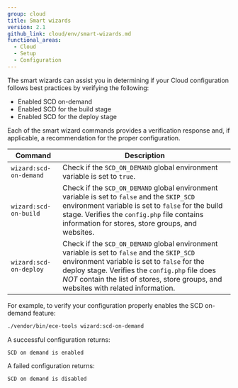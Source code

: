 ```yaml
---
group: cloud
title: Smart wizards
version: 2.1
github_link: cloud/env/smart-wizards.md
functional_areas:
  - Cloud
  - Setup
  - Configuration
---
```


The smart wizards can assist you in determining if your Cloud configuration follows best practices by verifying the following:

-  Enabled SCD on-demand
-  Enabled SCD for the build stage
-  Enabled SCD for the deploy stage
<!-- -  Enabled the master-slave connections for database and Redis service configuration -->

Each of the smart wizard commands provides a verification response and, if applicable, a recommendation for the proper configuration.

Command | Description
------- | -----------
`wizard:scd-on-demand` | Check if the `SCD_ON_DEMAND` global environment variable is set to `true`.
`wizard:scd-on-build ` | Check if the `SCD_ON_DEMAND` global environment variable is set to `false` and the `SKIP_SCD` environment variable is set to `false` for the build stage. Verifies the `config.php` file contains information for stores, store groups, and websites.
`wizard:scd-on-deploy` | Check if the `SCD_ON_DEMAND` global environment variable is set to `false` and the `SKIP_SCD` environment variable is set to `false` for the deploy stage. Verifies the `config.php` file does _NOT_ contain the list of stores, store groups, and websites with related information.

For example, to verify your configuration properly enables the SCD on-demand feature:

```bash
./vendor/bin/ece-tools wizard:scd-on-demand
```

A successful configuration returns:
```
SCD on demand is enabled
```

A failed configuration returns:

```
SCD on demand is disabled
```
